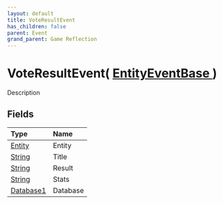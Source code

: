 ```yaml
---
layout: default
title: VoteResultEvent
has_children: false
parent: Event
grand_parent: Game Reflection
---
```

# VoteResultEvent( [ EntityEventBase ](/riftbreaker-wiki/docs/game-reflection/events/entity_event_base/) )
Description 

## Fields

| Type | Name |
|:----------|:--------------|
| [Entity](/riftbreaker-wiki/docs/game-reflection/classes/entity/) | Entity |
| [String](/riftbreaker-wiki/docs/game-reflection/components/string/) | Title |
| [String](/riftbreaker-wiki/docs/game-reflection/components/string/) | Result |
| [String](/riftbreaker-wiki/docs/game-reflection/components/string/) | Stats |
| [Database1](/riftbreaker-wiki/docs/game-reflection/components/database1/) | Database |

